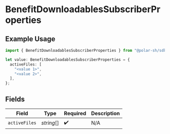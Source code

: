 # BenefitDownloadablesSubscriberProperties

## Example Usage

```typescript
import { BenefitDownloadablesSubscriberProperties } from "@polar-sh/sdk/models/components/benefitdownloadablessubscriberproperties.js";

let value: BenefitDownloadablesSubscriberProperties = {
  activeFiles: [
    "<value 1>",
    "<value 2>",
  ],
};
```

## Fields

| Field              | Type               | Required           | Description        |
| ------------------ | ------------------ | ------------------ | ------------------ |
| `activeFiles`      | *string*[]         | :heavy_check_mark: | N/A                |